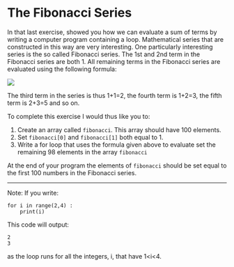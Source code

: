 # The Fibonacci Series

In that last exercise, showed you how we can evaluate a sum of terms by writing a computer program containing a loop.  Mathematical series that are constructed in this way are very interesting.  One particularly interesting series is the so called 
Fibonacci series.  The 1st and 2nd term in the Fibonacci series are both 1.  All remaining terms in the Fibonacci series are evaluated using the following formula:

![](https://render.githubusercontent.com/render/math?math=f_n=f_{n-2}%2Bf_{n-1})

The third term in the series is thus 1+1=2, the fourth term is 1+2=3, the fifth term is 2+3=5 and so on.

To complete this exercise I would thus like you to:

1. Create an array called `fibonacci`.  This array should have 100 elements.
2. Set `fibonacci[0]` and `fibonacci[1]` both equal to 1.
3. Write a for loop that uses the formula given above to evaluate set the remaining 98 elements in the array `fibonacci` 

At the end of your program the elements of `fibonacci` should be set equal to the first 100 numbers in the Fibonacci series.

***

Note: If you write:

````
for i in range(2,4) : 
    print(i) 
````

This code will output:

````
2
3
````

as the loop runs for all the integers, i, that have 1<i<4. 
